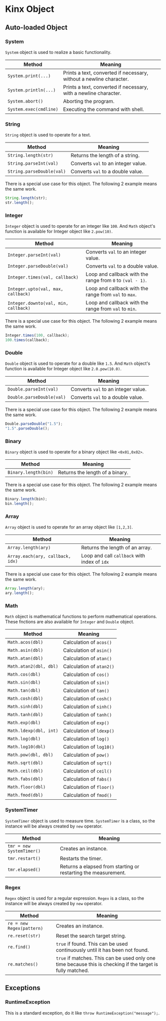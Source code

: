 # Kinx Object

## Auto-loaded Object

### System

`System` object is used to realize a basic functionality.

|         Method         |                               Meaning                               |
| ---------------------- | ------------------------------------------------------------------- |
| `System.print(...)`    | Prints a text, converted if necessary, without a newline character. |
| `System.println(...)`  | Prints a text, converted if necessary, with a newline character.    |
| `System.abort()`       | Aborting the program.                                               |
| `System.exec(cmdline)` | Executing the command with shell.                                   |

### String

`String` object is used to operate for a text.

|          Method           |               Meaning               |
| ------------------------- | ----------------------------------- |
| `String.length(str)`      | Returns the length of a string.     |
| `String.parseInt(val)`    | Converts `val` to an integer value. |
| `String.parseDouble(val)` | Converts `val` to a double value.   |

There is a special use case for this object.
The following 2 example means the same work.

```js
String.length(str);
str.length();
```

### Integer

`Integer` object is used to operate for an integer like `100`.
And `Math` object's function is available for Integer object like `2.pow(10)`.

|                Method                |                          Meaning                          |
| ------------------------------------ | --------------------------------------------------------- |
| `Integer.parseInt(val)`              | Converts `val` to an integer value.                       |
| `Integer.parseDouble(val)`           | Converts `val` to a double value.                         |
| `Integer.times(val, callback)`       | Loop and callback with the range from `0` to `(val - 1)`. |
| `Integer.upto(val, max, callback)`   | Loop and callback with the range from `val` to `max`.     |
| `Integer.downto(val, min, callback)` | Loop and callback with the range from `val` to `min`.     |

There is a special use case for this object.
The following 2 example means the same work.

```js
Integer.times(100, callback);
100.times(callback);
```

### Double

`Double` object is used to operate for a double like `1.5`.
And `Math` object's function is available for Integer object like `2.0.pow(10.0)`.

|          Method           |               Meaning               |
| ------------------------- | ----------------------------------- |
| `Double.parseInt(val)`    | Converts `val` to an integer value. |
| `Double.parseDouble(val)` | Converts `val` to a double value.   |

There is a special use case for this object.
The following 2 example means the same work.

```js
Double.parseDouble("1.5");
"1.5".parseDouble();
```

### Binary

`Binary` object is used to operate for a binary object like `<0x01,0x02>`.

|        Method        |             Meaning             |
| -------------------- | ------------------------------- |
| `Binary.length(bin)` | Returns the length of a binary. |

There is a special use case for this object.
The following 2 example means the same work.

```js
Binary.length(bin);
bin.length();
```

### Array

`Array` object is used to operate for an array object like `[1,2,3]`.

|              Method              |                   Meaning                    |
| -------------------------------- | -------------------------------------------- |
| `Array.length(ary)`              | Returns the length of an array.              |
| `Array.each(ary, callback, idx)` | Loop and call `callback` with index of `idx` |

There is a special use case for this object.
The following 2 example means the same work.

```js
Array.length(ary);
ary.length();
```

### Math

`Math` object is mathematical functions to perform mathematical operations.
These fnctions are also available for `Integer` and `Double` object.

|         Method         |         Meaning          |
| ---------------------- | ------------------------ |
| `Math.acos(dbl)`       | Calculation of `acos()`  |
| `Math.asin(dbl)`       | Calculation of `asin()`  |
| `Math.atan(dbl)`       | Calculation of `atan()`  |
| `Math.atan2(dbl, dbl)` | Calculation of `atan2()` |
| `Math.cos(dbl)`        | Calculation of `cos()`   |
| `Math.sin(dbl)`        | Calculation of `sin()`   |
| `Math.tan(dbl)`        | Calculation of `tan()`   |
| `Math.cosh(dbl)`       | Calculation of `cosh()`  |
| `Math.sinh(dbl)`       | Calculation of `sinh()`  |
| `Math.tanh(dbl)`       | Calculation of `tanh()`  |
| `Math.exp(dbl)`        | Calculation of `exp()`   |
| `Math.ldexp(dbl, int)` | Calculation of `ldexp()` |
| `Math.log(dbl)`        | Calculation of `log()`   |
| `Math.log10(dbl)`      | Calculation of `log10()` |
| `Math.pow(dbl, dbl)`   | Calculation of `pow()`   |
| `Math.sqrt(dbl)`       | Calculation of `sqrt()`  |
| `Math.ceil(dbl)`       | Calculation of `ceil()`  |
| `Math.fabs(dbl)`       | Calculation of `fabs()`  |
| `Math.floor(dbl)`      | Calculation of `floor()` |
| `Math.fmod(dbl)`       | Calculation of `fmod()`  |

### SystemTimer

`SystemTimer` object is used to measure time.
`SystemTimer` is a class, so the instance will be always created by `new` operator.

|          Method           |                            Meaning                             |
| ------------------------- | -------------------------------------------------------------- |
| `tmr = new SystemTimer()` | Creates an instance.                                           |
| `tmr.restart()`           | Restarts the timer.                                            |
| `tmr.elapsed()`           | Returns a elapsed from starting or restarting the measurement. |

### Regex

`Regex` object is used for a regular expression.
`Regex` is a class, so the instance will be always created by `new` operator.

|          Method           |                                                  Meaning                                                   |
| ------------------------- | ---------------------------------------------------------------------------------------------------------- |
| `re = new Regex(pattern)` | Creates an instance.                                                                                       |
| `re.reset(str)`           | Reset the search target string.                                                                            |
| `re.find()`               | `true` if found. This can be used continuously until it has been not found.                                |
| `re.matches()`            | `true` if matches. This can be used only one time because this is checking if the target is fully matched. |

## Exceptions

### RuntimeException

This is a standard exception, do it like `throw RuntimeException("message");`.
